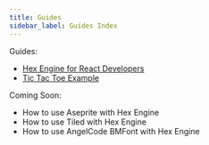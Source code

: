 ```yaml
---
title: Guides
sidebar_label: Guides Index
---
```


Guides:

- [Hex Engine for React Developers](/docs/hex-engine-for-react-devs)
- [Tic Tac Toe Example](/docs/tic-tac-toe-example)

Coming Soon:

- How to use Aseprite with Hex Engine
- How to use Tiled with Hex Engine
- How to use AngelCode BMFont with Hex Engine
